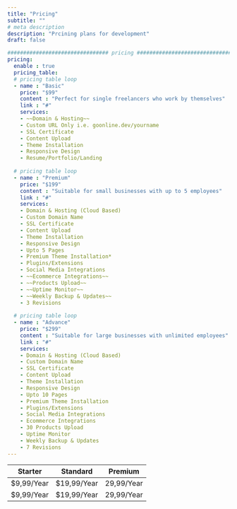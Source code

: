 ```yaml
---
title: "Pricing"
subtitle: ""
# meta description
description: "Prcining plans for development"
draft: false

################################ pricing ################################
pricing:
  enable : true
  pricing_table:
  # pricing table loop
  - name : "Basic"
    price: "$99"
    content : "Perfect for single freelancers who work by themselves"
    link : "#"
    services:
    - ~~Domain & Hosting~~
    - Custom URL Only i.e. goonline.dev/yourname
    - SSL Certificate
    - Content Upload
    - Theme Installation
    - Responsive Design
    - Resume/Portfolio/Landing
      
  # pricing table loop
  - name : "Premium"
    price: "$199"
    content : "Suitable for small businesses with up to 5 employees"
    link : "#"
    services:
    - Domain & Hosting (Cloud Based)
    - Custom Domain Name
    - SSL Certificate
    - Content Upload
    - Theme Installation
    - Responsive Design
    - Upto 5 Pages
    - Premium Theme Installation*
    - Plugins/Extensions
    - Social Media Integrations
    - ~~Ecommerce Integrations~~
    - ~~Products Upload~~
    - ~~Uptime Monitor~~
    - ~~Weekly Backup & Updates~~
    - 3 Revisions
      
  # pricing table loop
  - name : "Advance"
    price: "$299"
    content : "Suitable for large businesses with unlimited employees"
    link : "#"
    services:
    - Domain & Hosting (Cloud Based)
    - Custom Domain Name
    - SSL Certificate
    - Content Upload
    - Theme Installation
    - Responsive Design
    - Upto 10 Pages
    - Premium Theme Installation
    - Plugins/Extensions
    - Social Media Integrations
    - Ecommerce Integrations
    - 30 Products Upload
    - Uptime Monitor
    - Weekly Backup & Updates
    - 7 Revisions
---
```


| Starter                   | Standard                    | Premium                   |
| ------------------------- | --------------------------- | ------------------------- |
| $9,99/Year                | $19,99/Year                 | 29,99/Year                |
| $9,99/Year                | $19,99/Year                 | 29,99/Year                |